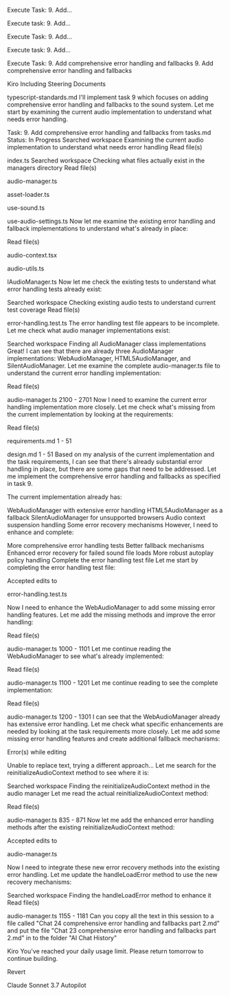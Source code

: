 Execute Task: 9. Add...

Execute task: 9. Add...

Execute Task: 9. Add...

Execute task: 9. Add...





Execute Task: 9. Add comprehensive error handling and fallbacks 9. Add comprehensive error handling and fallbacks

Kiro
Including Steering Documents

typescript-standards.md
I'll implement task 9 which focuses on adding comprehensive error handling and fallbacks to the sound system. Let me start by examining the current audio implementation to understand what needs error handling.

Task: 9. Add comprehensive error handling and fallbacks from 
tasks.md
Status: In Progress
Searched workspace
Examining the current audio implementation to understand what needs error handling
Read file(s)

index.ts
Searched workspace
Checking what files actually exist in the managers directory
Read file(s)

audio-manager.ts

asset-loader.ts

use-sound.ts

use-audio-settings.ts
Now let me examine the existing error handling and fallback implementations to understand what's already in place:

Read file(s)

audio-context.tsx

audio-utils.ts

IAudioManager.ts
Now let me check the existing tests to understand what error handling tests already exist:

Searched workspace
Checking existing audio tests to understand current test coverage
Read file(s)

error-handling.test.ts
The error handling test file appears to be incomplete. Let me check what audio manager implementations exist:

Searched workspace
Finding all AudioManager class implementations
Great! I can see that there are already three AudioManager implementations: WebAudioManager, HTML5AudioManager, and SilentAudioManager. Let me examine the complete audio-manager.ts file to understand the current error handling implementation:

Read file(s)

audio-manager.ts 2100 - 2701
Now I need to examine the current error handling implementation more closely. Let me check what's missing from the current implementation by looking at the requirements:

Read file(s)

requirements.md 1 - 51

design.md 1 - 51
Based on my analysis of the current implementation and the task requirements, I can see that there's already substantial error handling in place, but there are some gaps that need to be addressed. Let me implement the comprehensive error handling and fallbacks as specified in task 9.

The current implementation already has:

WebAudioManager with extensive error handling
HTML5AudioManager as a fallback
SilentAudioManager for unsupported browsers
Audio context suspension handling
Some error recovery mechanisms
However, I need to enhance and complete:

More comprehensive error handling tests
Better fallback mechanisms
Enhanced error recovery for failed sound file loads
More robust autoplay policy handling
Complete the error handling test file
Let me start by completing the error handling test file:

Accepted edits to

error-handling.test.ts


Now I need to enhance the WebAudioManager to add some missing error handling features. Let me add the missing methods and improve the error handling:

Read file(s)

audio-manager.ts 1000 - 1101
Let me continue reading the WebAudioManager to see what's already implemented:

Read file(s)

audio-manager.ts 1100 - 1201
Let me continue reading to see the complete implementation:

Read file(s)

audio-manager.ts 1200 - 1301
I can see that the WebAudioManager already has extensive error handling. Let me check what specific enhancements are needed by looking at the task requirements more closely. Let me add some missing error handling features and create additional fallback mechanisms:

Error(s) while editing

Unable to replace text, trying a different approach...
Let me search for the reinitializeAudioContext method to see where it is:

Searched workspace
Finding the reinitializeAudioContext method in the audio manager
Let me read the actual reinitializeAudioContext method:

Read file(s)

audio-manager.ts 835 - 871
Now let me add the enhanced error handling methods after the existing reinitializeAudioContext method:

Accepted edits to

audio-manager.ts


Now I need to integrate these new error recovery methods into the existing error handling. Let me update the handleLoadError method to use the new recovery mechanisms:

Searched workspace
Finding the handleLoadError method to enhance it
Read file(s)

audio-manager.ts 1155 - 1181
Can you copy all the text in this session to a file called "Chat 24 comprehensive error handling and fallbacks part 2.md" and put the file "Chat 23 comprehensive error handling and fallbacks part 2.md" in to the folder "AI Chat History"

Kiro
You've reached your daily usage limit. Please return tomorrow to continue building.

Revert







Claude Sonnet 3.7
Autopilot
